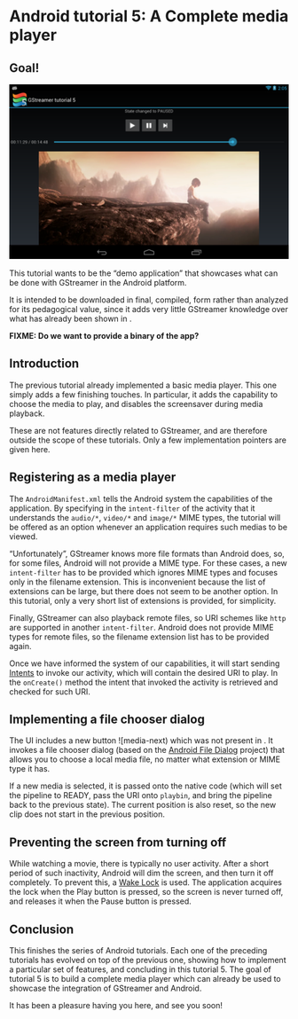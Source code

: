 # Android tutorial 5: A Complete media player

## Goal!

![screenshot]

This tutorial wants to be the “demo application” that showcases what can
be done with GStreamer in the Android platform.

It is intended to be downloaded in final, compiled, form rather than
analyzed for its pedagogical value, since it adds very little GStreamer
knowledge over what has already been shown in [](sdk-android-tutorial-media-player.md).


**FIXME: Do we want to provide a binary of the app?**

## Introduction

The previous tutorial already implemented a basic media player. This one
simply adds a few finishing touches. In particular, it adds the
capability to choose the media to play, and disables the screensaver
during media playback.

These are not features directly related to GStreamer, and are therefore
outside the scope of these tutorials. Only a few implementation pointers
are given here.

## Registering as a media player

The `AndroidManifest.xml` tells the Android system the capabilities of
the application. By specifying in the `intent-filter` of the activity
that it understands the `audio/*`, `video/*` and `image/*` MIME types,
the tutorial will be offered as an option whenever an application
requires such medias to be viewed.

“Unfortunately”, GStreamer knows more file formats than Android does,
so, for some files, Android will not provide a MIME type. For these
cases, a new `intent-filter` has to be provided which ignores MIME types
and focuses only in the filename extension. This is inconvenient because
the list of extensions can be large, but there does not seem to be
another option. In this tutorial, only a very short list of extensions
is provided, for simplicity.

Finally, GStreamer can also playback remote files, so URI schemes like
`http` are supported in another `intent-filter`. Android does not
provide MIME types for remote files, so the filename extension list has
to be provided again.

Once we have informed the system of our capabilities, it will start
sending
[Intents](http://developer.android.com/reference/android/content/Intent.html)
to invoke our activity, which will contain the desired URI to play. In
the `onCreate()` method the intent that invoked the activity is
retrieved and checked for such URI.

## Implementing a file chooser dialog

The UI includes a new button ![media-next) which
was not present in [](sdk-android-tutorial-media-player.md). It
invokes a file chooser dialog (based on the [Android File
Dialog](http://code.google.com/p/android-file-dialog/) project) that
allows you to choose a local media file, no matter what extension or
MIME type it has.

If a new media is selected, it is passed onto the native code (which
will set the pipeline to READY, pass the URI onto `playbin`, and bring
the pipeline back to the previous state). The current position is also
reset, so the new clip does not start in the previous position.

## Preventing the screen from turning off

While watching a movie, there is typically no user activity. After a
short period of such inactivity, Android will dim the screen, and then
turn it off completely. To prevent this, a [Wake
Lock](http://developer.android.com/reference/android/os/PowerManager.WakeLock.html)
is used. The application acquires the lock when the Play button is
pressed, so the screen is never turned off, and releases it when the
Pause button is pressed.

## Conclusion

This finishes the series of Android tutorials. Each one of the
preceding tutorials has evolved on top of the previous one, showing
how to implement a particular set of features, and concluding in this
tutorial 5. The goal of tutorial 5 is to build a complete media player
which can already be used to showcase the integration of GStreamer and
Android.

It has been a pleasure having you here, and see you soon!

 [screenshot]: images/sdk-android-tutorial-a-complete-media-player-screenshot.png
 [media-next]: images/media-next.png
